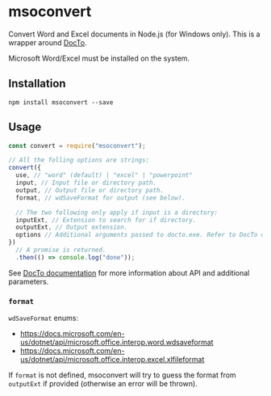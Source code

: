 # msoconvert

Convert Word and Excel documents in Node.js (for Windows only). This is a wrapper around [DocTo](https://github.com/tobya/DocTo).

Microsoft Word/Excel must be installed on the system.

## Installation

```
npm install msoconvert --save
```

## Usage

```javascript
const convert = require("msoconvert");

// All the folling options are strings:
convert({ 
  use, // "word" (default) | "excel" | "powerpoint"
  input, // Input file or directory path.
  output, // Output file or directory path.
  format, // wdSaveFormat for output (see below).

  // The two following only apply if input is a directory:
  inputExt, // Extension to search for if directory.
  outputExt, // Output extension.
  options // Additional arguments passed to docto.exe. Refer to DocTo documentation.
})
  // A promise is returned.
  .then(() => console.log("done"));
```

See [DocTo documentation](https://github.com/tobya/DocTo) for more information about API and additional parameters.

### `format`

`wdSaveFormat` enums:
* https://docs.microsoft.com/en-us/dotnet/api/microsoft.office.interop.word.wdsaveformat
* https://docs.microsoft.com/en-us/dotnet/api/microsoft.office.interop.excel.xlfileformat

If `format` is not defined, msoconvert will try to guess the format from `outputExt` if provided (otherwise an error will be thrown).